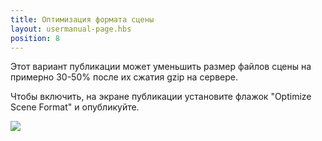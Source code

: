 ```yaml
---
title: Оптимизация формата сцены
layout: usermanual-page.hbs
position: 8
---
```


Этот вариант публикации может уменьшить размер файлов сцены на примерно 30-50% после их сжатия gzip на сервере.

Чтобы включить, на экране публикации установите флажок "Optimize Scene Format" и опубликуйте.

![][1]

[1]: /images/user-manual/optimization/optimizing-scene-format/optimize-scene-format-publish-dialog.png
